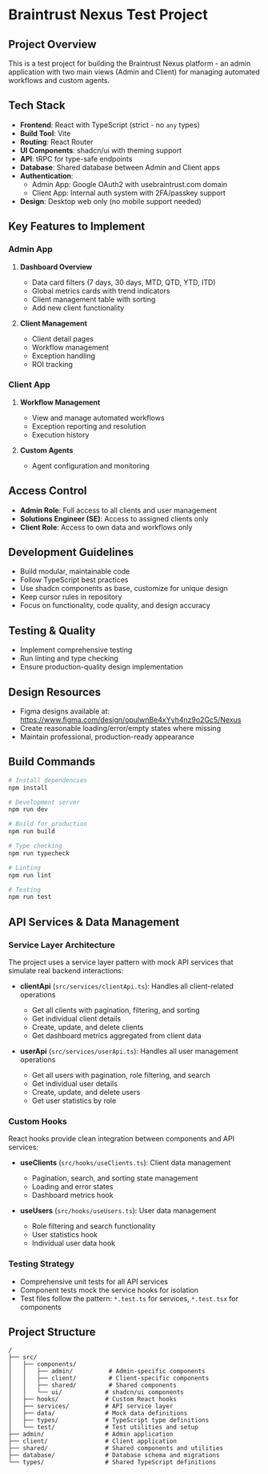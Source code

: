 # Braintrust Nexus Test Project

## Project Overview
This is a test project for building the Braintrust Nexus platform - an admin application with two main views (Admin and Client) for managing automated workflows and custom agents.

## Tech Stack
- **Frontend**: React with TypeScript (strict - no `any` types)
- **Build Tool**: Vite
- **Routing**: React Router
- **UI Components**: shadcn/ui with theming support
- **API**: tRPC for type-safe endpoints
- **Database**: Shared database between Admin and Client apps
- **Authentication**: 
  - Admin App: Google OAuth2 with usebraintrust.com domain
  - Client App: Internal auth system with 2FA/passkey support
- **Design**: Desktop web only (no mobile support needed)

## Key Features to Implement

### Admin App
1. **Dashboard Overview**
   - Data card filters (7 days, 30 days, MTD, QTD, YTD, ITD)
   - Global metrics cards with trend indicators
   - Client management table with sorting
   - Add new client functionality

2. **Client Management**
   - Client detail pages
   - Workflow management
   - Exception handling
   - ROI tracking

### Client App
1. **Workflow Management**
   - View and manage automated workflows
   - Exception reporting and resolution
   - Execution history

2. **Custom Agents**
   - Agent configuration and monitoring

## Access Control
- **Admin Role**: Full access to all clients and user management
- **Solutions Engineer (SE)**: Access to assigned clients only
- **Client Role**: Access to own data and workflows only

## Development Guidelines
- Build modular, maintainable code
- Follow TypeScript best practices
- Use shadcn components as base, customize for unique design
- Keep cursor rules in repository
- Focus on functionality, code quality, and design accuracy

## Testing & Quality
- Implement comprehensive testing
- Run linting and type checking
- Ensure production-quality design implementation

## Design Resources
- Figma designs available at: https://www.figma.com/design/opulwnBe4xYyh4nz9o2Gc5/Nexus
- Create reasonable loading/error/empty states where missing
- Maintain professional, production-ready appearance

## Build Commands
```bash
# Install dependencies
npm install

# Development server
npm run dev

# Build for production
npm run build

# Type checking
npm run typecheck

# Linting
npm run lint

# Testing
npm run test
```

## API Services & Data Management

### Service Layer Architecture
The project uses a service layer pattern with mock API services that simulate real backend interactions:

- **clientApi** (`src/services/clientApi.ts`): Handles all client-related operations
  - Get all clients with pagination, filtering, and sorting
  - Get individual client details
  - Create, update, and delete clients
  - Get dashboard metrics aggregated from client data

- **userApi** (`src/services/userApi.ts`): Handles all user management operations
  - Get all users with pagination, role filtering, and search
  - Get individual user details
  - Create, update, and delete users
  - Get user statistics by role

### Custom Hooks
React hooks provide clean integration between components and API services:

- **useClients** (`src/hooks/useClients.ts`): Client data management
  - Pagination, search, and sorting state management
  - Loading and error states
  - Dashboard metrics hook

- **useUsers** (`src/hooks/useUsers.ts`): User data management
  - Role filtering and search functionality
  - User statistics hook
  - Individual user data hook

### Testing Strategy
- Comprehensive unit tests for all API services
- Component tests mock the service hooks for isolation
- Test files follow the pattern: `*.test.ts` for services, `*.test.tsx` for components

## Project Structure
```
/
├── src/
│   ├── components/
│   │   ├── admin/          # Admin-specific components
│   │   ├── client/         # Client-specific components
│   │   ├── shared/         # Shared components
│   │   └── ui/            # shadcn/ui components
│   ├── hooks/             # Custom React hooks
│   ├── services/          # API service layer
│   ├── data/              # Mock data definitions
│   ├── types/             # TypeScript type definitions
│   └── test/              # Test utilities and setup
├── admin/                 # Admin application
├── client/                # Client application  
├── shared/                # Shared components and utilities
├── database/              # Database schema and migrations
└── types/                 # Shared TypeScript definitions
```